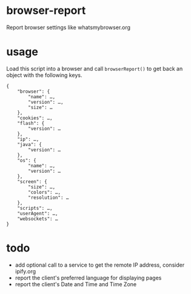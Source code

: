 # browser-report
Report browser settings like whatsmybrowser.org

# usage
Load this script into a browser and call `browserReport()` to get back an object with the following keys.

	{
		"browser": {
			"name": …,
			"version": …,
			"size": …
		},
		"cookies": …,
		"flash": {
			"version": …
		},
		"ip": …,
		"java": {
			"version": …
		},
		"os": {
			"name": …,
			"version": …
		},
		"screen": {
			"size": …,
			"colors": …,
			"resolution": …
		},
		"scripts": …,
		"userAgent": …,
		"websockets": …
	}


# todo

* add optional call to a service to get the remote IP address, consider ipify.org
* report the client's preferred language for displaying pages
* report the client's Date and Time and Time Zone
